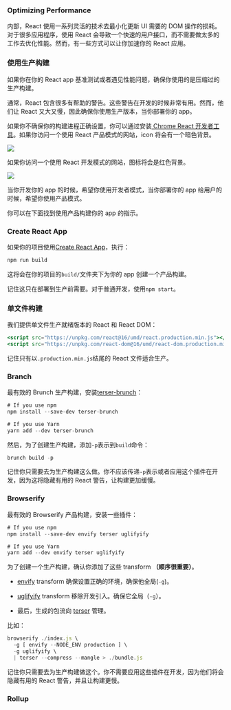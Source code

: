 ### Optimizing Performance

内部，React 使用一系列灵活的技术去最小化更新 UI 需要的 DOM 操作的损耗。对于很多应用程序，使用 React 会导致一个快速的用户接口，而不需要做太多的工作去优化性能。然而，有一些方式可以让你加速你的 React 应用。

### 使用生产构建

如果你在你的 React app 基准测试或者遇见性能问题，确保你使用的是压缩过的生产构建。

通常，React 包含很多有帮助的警告。这些警告在开发的时候非常有用。然而，他们让 React 又大又慢，因此确保你使用生产版本，当你部署你的 app。

如果你不确保你的构建进程正确设置，你可以通过安装[ Chrome React 开发者工具]()。如果你访问一个使用 React 产品模式的网站，icon 将会有一个暗色背景。

![](https://reactjs.org/static/devtools-prod-d0f767f80866431ccdec18f200ca58f1-1e9b4.png)

如果你访问一个使用 React 开发模式的网站，图标将会是红色背景。

![](https://reactjs.org/static/devtools-dev-e434ce2f7e64f63e597edf03f4465694-1e9b4.png)

当你开发你的 app 的时候，希望你使用开发者模式，当你部署你的 app 给用户的时候，希望你使用产品模式。

你可以在下面找到使用产品构建你的 app 的指示。

### Create React App

如果你的项目使用[Create React App]()，执行：
```jsx harmony
npm run build
```
这将会在你的项目的`build/`文件夹下为你的 app 创建一个产品构建。

记住这只在部署到生产前需要。对于普通开发，使用`npm start`。

### 单文件构建
我们提供单文件生产就绪版本的 React 和 React DOM：
```jsx harmony
<script src="https://unpkg.com/react@16/umd/react.production.min.js"></script>
<script src="https://unpkg.com/react-dom@16/umd/react-dom.production.min.js"></script>
```

记住只有以`.production.min.js`结尾的 React 文件适合生产。

### Branch

最有效的 Brunch 生产构建，安装[terser-brunch](https://github.com/brunch/terser-brunch)：
```jsx harmony
# If you use npm
npm install --save-dev terser-brunch

# If you use Yarn
yarn add --dev terser-brunch
```

然后，为了创建生产构建，添加`-p`表示到`build`命令：
```jsx harmony
brunch build -p
```

记住你只需要去为生产构建这么做。你不应该传递`-p`表示或者应用这个插件在开发，因为这将隐藏有用的 React 警告，让构建更加缓慢。


### Browserify
最有效的 Browserify 产品构建，安装一些插件：
```jsx harmony
# If you use npm
npm install --save-dev envify terser uglifyify 

# If you use Yarn
yarn add --dev envify terser uglifyify 
```

为了创建一个生产构建，确认你添加了这些 transform **（顺序很重要）**。

- [envify]() transform 确保设置正确的环境，确保他全局(`-g`)。

- [uglifyify]() transform 移除开发引入。确保它全局（`-g`）。

- 最后，生成的包流向 [terser]() 管理。

比如：
```jsx harmony
browserify ./index.js \
  -g [ envify --NODE_ENV production ] \
  -g uglifyify \
  | terser --compress --mangle > ./bundle.js
```

记住你只需要去为生产构建做这个。你不需要应用这些插件在开发，因为他们将会隐藏有用的 React 警告，并且让构建更慢。

### Rollup


